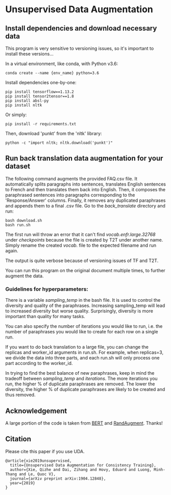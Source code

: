 # Unsupervised Data Augmentation

## Install dependencies and download necessary data
This program is very sensitive to versioning issues, so it's important to install these versions...

In a virtual environment, like conda, with Python v3.6:

```shell
conda create --name {env_name} python=3.6
```

Install dependencies one-by-one:

```shell
pip install tensorflow==1.13.2
pip install tensor2tensor==1.8
pip install absl-py
pip install nltk
```

Or simply:

```shell
pip install -r requirements.txt
```

Then, download 'punkt' from the 'nltk' library:

```shell
python -c "import nltk; nltk.download('punkt')"
```

## Run back translation data augmentation for your dataset

The following command augments the provided FAQ.csv file. It automatically
splits paragraphs into sentences, translates English sentences to French and
then translates them back into English. Then, it composes the paraphrased
sentences into paragraphs corresponding to the 'Response/Answer' columns. 
Finally, it removes any duplicated paraphrases and appends them to a final 
.csv file. Go to the *back_translate* directory and run:

```shell
bash download.sh
bash run.sh
```
The first run will throw an error that it can't find *vocab.enfr.large.32768* under 
*checkpoints* because the file is created by T2T under another name.  Simply rename 
the created *vocab.* file to the expected filename and run again.

The output is quite verbose because of versioning issues of TF and T2T.

You can run this program on the original document multiple times, to further augment
the data.

### Guidelines for hyperparameters:

There is a variable *sampling_temp* in the bash file. It is used to control the
diversity and quality of the paraphrases. Increasing sampling_temp will lead to
increased diversity but worse quality. Surprisingly, diversity is more important
than quality for many tasks.

You can also specify the number of iterations you would like to run, i.e. the 
number of paraphrases you would like to create for each row on a single run.

If you want to do back translation to a large file, you can change the replicas
and worker_id arguments in run.sh. For example, when replicas=3, we divide the
data into three parts, and each run.sh will only process one part according to
the worker_id.

In trying to find the best balance of new paraphrases, keep in mind the tradeoff 
between *sampling_temp* and *iterations*.  The more iterations you run, the higher 
% of duplicate paraphrases are removed.  The lower the diversity, the higher % of 
duplicate paraphrases are likely to be created and thus removed.

## Acknowledgement

A large portion of the code is taken from
[BERT](https://github.com/google-research/bert) and
[RandAugment](https://github.com/tensorflow/models/tree/master/research/autoaugment).
Thanks!

## Citation

Please cite this paper if you use UDA.

```
@article{xie2019unsupervised,
  title={Unsupervised Data Augmentation for Consistency Training},
  author={Xie, Qizhe and Dai, Zihang and Hovy, Eduard and Luong, Minh-Thang and Le, Quoc V},
  journal={arXiv preprint arXiv:1904.12848},
  year={2019}
}
```
